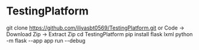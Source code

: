 # TestingPlatform
git clone https://github.com/iliyasbt0569/TestingPlatform.git  or  Code -> Download Zip -> Extract Zip
cd TestingPlatform
pip install flask lxml
python -m flask --app app run --debug
